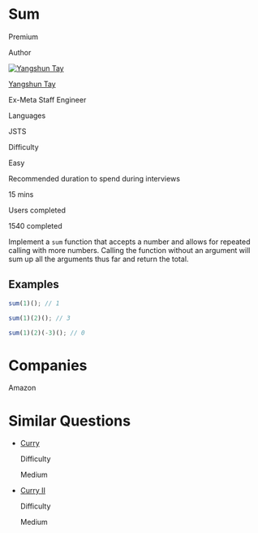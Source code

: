 # Sum

Premium

Author

[![Yangshun Tay](https://www.greatfrontend.com/img/team/yangshun.jpg)](https://www.linkedin.com/in/yangshun)

[Yangshun Tay](https://www.linkedin.com/in/yangshun)[](https://www.linkedin.com/in/yangshun)

Ex-Meta Staff Engineer

Languages

JSTS

Difficulty

Easy

Recommended duration to spend during interviews

15 mins

Users completed

1540 completed

Implement a `sum` function that accepts a number and allows for repeated calling with more numbers. Calling the function without an argument will sum up all the arguments thus far and return the total.

## Examples

```js
sum(1)(); // 1

sum(1)(2)(); // 3

sum(1)(2)(-3)(); // 0
```

# Companies

Amazon

# Similar Questions

- [Curry](https://www.greatfrontend.com/questions/javascript/curry)
    
    Difficulty
    
    Medium
    
- [Curry II](https://www.greatfrontend.com/questions/javascript/curry-ii)
    
    Difficulty
    
    Medium